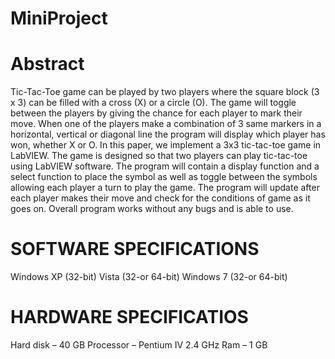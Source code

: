 # MiniProject
# Abstract
Tic-Tac-Toe game can be played by two players where the square block (3 x 3) can be filled with a cross (X) or a circle (O). The game will toggle between the players by giving the chance for each player to mark their move. When one of the players make a combination of 3 same markers in a horizontal, vertical or diagonal line the program will display which player has won, whether X or O. In this paper, we implement a 3x3 tic-tac-toe game in LabVIEW. The game is designed so that two players can play tic-tac-toe using LabVIEW software. The program will contain a display function and a select function to place the symbol as well as toggle between the symbols allowing each player a turn to play the game. The program will update after each player makes their move and check for the conditions of game as it goes on. Overall program works without any bugs and is able to use.

# SOFTWARE SPECIFICATIONS
Windows XP (32-bit)
Vista (32-or 64-bit)
Windows 7 (32-or 64-bit)
# HARDWARE SPECIFICATIOS
Hard disk – 40 GB
Processor – Pentium IV 2.4 GHz
Ram – 1 GB




